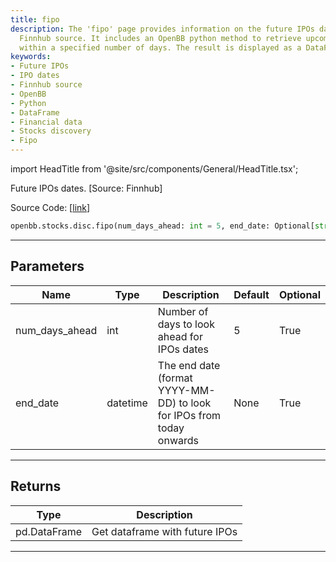 ```yaml
---
title: fipo
description: The 'fipo' page provides information on the future IPOs dates using the
  Finnhub source. It includes an OpenBB python method to retrieve upcoming IPO dates
  within a specified number of days. The result is displayed as a DataFrame.
keywords:
- Future IPOs
- IPO dates
- Finnhub source
- OpenBB
- Python
- DataFrame
- Financial data
- Stocks discovery
- Fipo
---
```


import HeadTitle from '@site/src/components/General/HeadTitle.tsx';

<HeadTitle title="stocks.disc.fipo - Reference | OpenBB SDK Docs" />

Future IPOs dates. [Source: Finnhub]

Source Code: [[link](https://github.com/OpenBB-finance/OpenBBTerminal/tree/main/openbb_terminal/stocks/discovery/finnhub_model.py#L115)]

```python
openbb.stocks.disc.fipo(num_days_ahead: int = 5, end_date: Optional[str] = None)
```

---

## Parameters

| Name | Type | Description | Default | Optional |
| ---- | ---- | ----------- | ------- | -------- |
| num_days_ahead | int | Number of days to look ahead for IPOs dates | 5 | True |
| end_date | datetime | The end date (format YYYY-MM-DD) to look for IPOs from today onwards | None | True |


---

## Returns

| Type | Description |
| ---- | ----------- |
| pd.DataFrame | Get dataframe with future IPOs |
---
